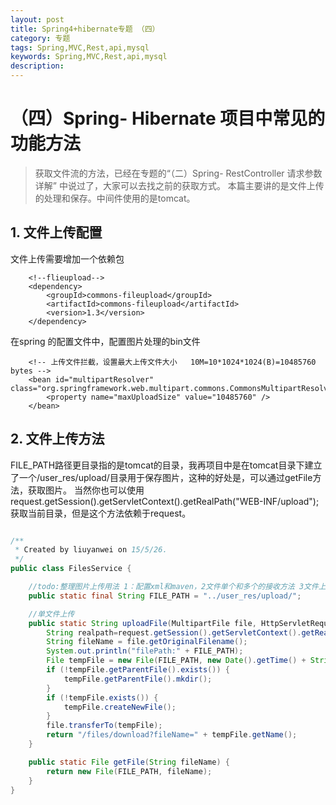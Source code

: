 ```yaml
---
layout: post
title: Spring4+hibernate专题 （四）
category: 专题
tags: Spring,MVC,Rest,api,mysql
keywords: Spring,MVC,Rest,api,mysql
description: 
---
```


# （四）Spring- Hibernate 项目中常见的功能方法

>  获取文件流的方法，已经在专题的“（二）Spring- RestController 请求参数详解” 中说过了，大家可以去找之前的获取方式。
>  本篇主要讲的是文件上传的处理和保存。中间件使用的是tomcat。




## 1. 文件上传配置
文件上传需要增加一个依赖包

        <!--flieupload-->
        <dependency>
            <groupId>commons-fileupload</groupId>
            <artifactId>commons-fileupload</artifactId>
            <version>1.3</version>
        </dependency>



在spring 的配置文件中，配置图片处理的bin文件

        <!-- 上传文件拦截，设置最大上传文件大小   10M=10*1024*1024(B)=10485760 bytes -->
        <bean id="multipartResolver" class="org.springframework.web.multipart.commons.CommonsMultipartResolver">
            <property name="maxUploadSize" value="10485760" />
        </bean>


## 2. 文件上传方法

FILE_PATH路径更目录指的是tomcat的目录，我再项目中是在tomcat目录下建立了一个/user_res/upload/目录用于保存图片，这种的好处是，可以通过getFile方法，获取图片。
当然你也可以使用request.getSession().getServletContext().getRealPath("WEB-INF/upload");获取当前目录，但是这个方法依赖于request。

```java

/**
 * Created by liuyanwei on 15/5/26.
 */
public class FilesService {

    //todo:整理图片上传用法 1：配置xml和maven，2文件单个和多个的接收方法 3文件上传的路径问题
    public static final String FILE_PATH = "../user_res/upload/";

    //单文件上传
    public static String uploadFile(MultipartFile file, HttpServletRequest request) throws IOException {
        String realpath=request.getSession().getServletContext().getRealPath("WEB-INF/upload");
        String fileName = file.getOriginalFilename();
        System.out.println("filePath:" + FILE_PATH);
        File tempFile = new File(FILE_PATH, new Date().getTime() + String.valueOf(fileName));
        if (!tempFile.getParentFile().exists()) {
            tempFile.getParentFile().mkdir();
        }
        if (!tempFile.exists()) {
            tempFile.createNewFile();
        }
        file.transferTo(tempFile);
        return "/files/download?fileName=" + tempFile.getName();
    }

    public static File getFile(String fileName) {
        return new File(FILE_PATH, fileName);
    }
}


```